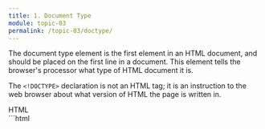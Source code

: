 ```yaml
---
title: 1. Document Type
module: topic-03
permalink: /topic-03/doctype/
---
```


<div class="divider-heading"></div>

The document type element is the first element in an HTML document, and should be placed on the first line in a document. This element tells the browser's processor what type of HTML document it is.

The `<!DOCTYPE>` declaration is not an HTML tag; it is an instruction to the web browser about what version of HTML the page is written in.


<div id="code-heading">HTML</div>
```html
<!DOCTYPE html>

```
